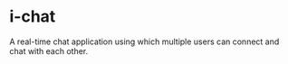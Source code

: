 # i-chat
A real-time chat application using which multiple users can connect and chat with each other.
